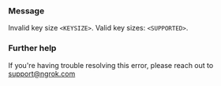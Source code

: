 
### Message
Invalid key size <code>&lt;KEYSIZE&gt;</code>. Valid key sizes: <code>&lt;SUPPORTED&gt;</code>.

### Further help
If you're having trouble resolving this error, please reach out to [support@ngrok.com](mailto:support@ngrok.com?subject=Help%20with%20ERR_NGROK_1939)

